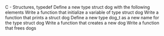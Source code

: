 C - Structures, typedef
Define a new type struct dog with the following elements
Write a function that initialize a variable of type struct dog
Write a function that prints a struct dog
Define a new type dog_t as a new name for the type struct dog
Write a function that creates a new dog
Write a function that frees dogs

